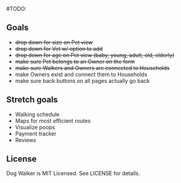 #TODO:

## Goals
* ~~drop down for size on Pet view~~
* ~~drop down for Vet w/ option to add~~
* ~~drop down for age on Pet view (baby, young, adult, old, elderly)~~
* ~~make sure Pet belongs to an Owner on the form~~
* ~~make sure Walkers and Owners are connected to Households~~
* make Owners exist and connect them to Households
* make sure back buttons on all pages actually go back

## Stretch goals
* Walking schedule
* Maps for most efficient routes
* Visualize poops 
* Payment tracker
* Reviews

## License

Dog Walker is MIT Licensed. See LICENSE for details.